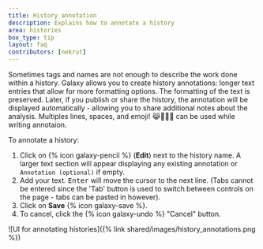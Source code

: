 ```yaml
---
title: History annotation
description: Explains how to annotate a history
area: histories
box_type: tip
layout: faq
contributors: [nekrut]
---
```


Sometimes tags and names are not enough to describe the work done within a history. Galaxy allows you to create history
annotations: longer text entries that allow for more formatting options. The formatting of the text is preserved. Later, if
you publish or share the history, the annotation will be displayed automatically - allowing you to share additional
notes about the analysis. Multiples lines, spaces, and emoji! 😹🏳️‍⚧️🌈 can be used while writing annotaion. 

To annotate a history:

1. Click on {% icon galaxy-pencil %} (**Edit**) next to the history name. A larger text section will appear displaying any
  existing annotation or `Annotation (optional)` if empty.
2. Add your text. <kbd>Enter</kbd> will move the cursor to the next line. (Tabs cannot be
  entered since the 'Tab' button is used to switch between controls on the page - tabs can be pasted in however).
3. Click on **Save** {% icon galaxy-save %}.
4. To cancel, click the {% icon galaxy-undo %} "Cancel" button.

![UI for annotating histories]({% link shared/images/history_annotations.png %})

